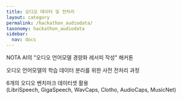 ```yaml
---
title: 오디오 데이터 및 전처리
layout: category
permalink: /hackathon_audiodata/
taxonomy: hackathon_audiodata
sidebar:
  nav: docs
---
```

NOTA AI의 "오디오 언어모델 경량화 레서피 작성" 해커톤

오디오 언어모델의 학습 데이터 분리를 위한 사전 전처리 과정

6개의 오디오 벤치마크 데이터셋 활용  
(LibriSpeech, GigaSpeech, WavCaps, Clotho, AudioCaps, MusicNet)  

